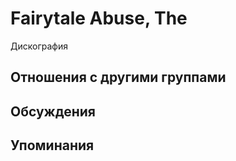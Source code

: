 # Fairytale Abuse, The

Дискография

## Отношения с другими группами


## Обсуждения


## Упоминания

